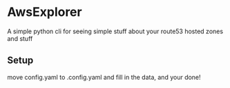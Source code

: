 # AwsExplorer

A simple python cli for seeing simple stuff about your route53 hosted zones and stuff

## Setup

move config.yaml to .config.yaml and fill in the data, and your done!
